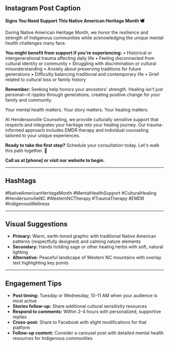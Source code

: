 ## Instagram Post Caption

**Signs You Need Support This Native American Heritage Month 🕊️**

During Native American Heritage Month, we honor the resilience and strength of Indigenous communities while acknowledging the unique mental health challenges many face.

**You might benefit from support if you're experiencing:**
• Historical or intergenerational trauma affecting daily life
• Feeling disconnected from cultural identity or community
• Struggling with discrimination or cultural misunderstanding
• Anxiety about preserving traditions for future generations
• Difficulty balancing traditional and contemporary life
• Grief related to cultural loss or family history

**Remember:** Seeking help honors your ancestors' strength. Healing isn't just personal—it ripples through generations, creating positive change for your family and community.

Your mental health matters. Your story matters. Your healing matters.

At Hendersonville Counseling, we provide culturally sensitive support that respects and integrates your heritage into your healing journey. Our trauma-informed approach includes EMDR therapy and individual counseling tailored to your unique experiences.

**Ready to take the first step?** Schedule your consultation today. Let's walk this path together. 🤝

**Call us at [phone] or visit our website to begin.**

---

## Hashtags
#NativeAmericanHeritageMonth #MentalHealthSupport #CulturalHealing #HendersonvilleNC #WesternNCTherapy #TraumaTherapy #EMDR #IndigenousWellness

---

## Visual Suggestions
- **Primary:** Warm, earth-toned graphic with traditional Native American patterns (respectfully designed) and calming nature elements
- **Secondary:** Hands holding sage or other healing herbs with soft, natural lighting
- **Alternative:** Peaceful landscape of Western NC mountains with overlay text highlighting key points

---

## Engagement Tips
- **Post timing:** Tuesday or Wednesday, 10-11 AM when your audience is most active
- **Stories follow-up:** Share additional cultural sensitivity resources
- **Respond to comments:** Within 2-4 hours with personalized, supportive replies
- **Cross-post:** Share to Facebook with slight modifications for that platform
- **Follow-up content:** Consider a carousel post with detailed mental health resources for Indigenous communities